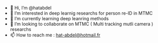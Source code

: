 - 👋 Hi, I’m @hatabdel
- 👀 I’m interested in deep learnig researchs for person re-ID in MTMC
- 🌱 I’m currently learning deep leanring methods
- 💞️ I’m looking to collaborate on MTMC ( Multi tracking mutli camera ) researchs
- 📫 How to reach me : hat-abdel@hotmail.fr

<!---
hatabdel/hatabdel is a ✨ special ✨ repository because its `README.md` (this file) appears on your GitHub profile.
You can click the Preview link to take a look at your changes.
--->
